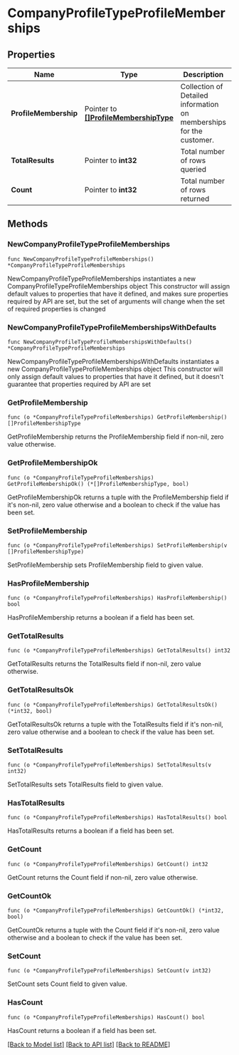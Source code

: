 # CompanyProfileTypeProfileMemberships

## Properties

Name | Type | Description | Notes
------------ | ------------- | ------------- | -------------
**ProfileMembership** | Pointer to [**[]ProfileMembershipType**](ProfileMembershipType.md) | Collection of Detailed information on memberships for the customer. | [optional] 
**TotalResults** | Pointer to **int32** | Total number of rows queried | [optional] 
**Count** | Pointer to **int32** | Total number of rows returned | [optional] 

## Methods

### NewCompanyProfileTypeProfileMemberships

`func NewCompanyProfileTypeProfileMemberships() *CompanyProfileTypeProfileMemberships`

NewCompanyProfileTypeProfileMemberships instantiates a new CompanyProfileTypeProfileMemberships object
This constructor will assign default values to properties that have it defined,
and makes sure properties required by API are set, but the set of arguments
will change when the set of required properties is changed

### NewCompanyProfileTypeProfileMembershipsWithDefaults

`func NewCompanyProfileTypeProfileMembershipsWithDefaults() *CompanyProfileTypeProfileMemberships`

NewCompanyProfileTypeProfileMembershipsWithDefaults instantiates a new CompanyProfileTypeProfileMemberships object
This constructor will only assign default values to properties that have it defined,
but it doesn't guarantee that properties required by API are set

### GetProfileMembership

`func (o *CompanyProfileTypeProfileMemberships) GetProfileMembership() []ProfileMembershipType`

GetProfileMembership returns the ProfileMembership field if non-nil, zero value otherwise.

### GetProfileMembershipOk

`func (o *CompanyProfileTypeProfileMemberships) GetProfileMembershipOk() (*[]ProfileMembershipType, bool)`

GetProfileMembershipOk returns a tuple with the ProfileMembership field if it's non-nil, zero value otherwise
and a boolean to check if the value has been set.

### SetProfileMembership

`func (o *CompanyProfileTypeProfileMemberships) SetProfileMembership(v []ProfileMembershipType)`

SetProfileMembership sets ProfileMembership field to given value.

### HasProfileMembership

`func (o *CompanyProfileTypeProfileMemberships) HasProfileMembership() bool`

HasProfileMembership returns a boolean if a field has been set.

### GetTotalResults

`func (o *CompanyProfileTypeProfileMemberships) GetTotalResults() int32`

GetTotalResults returns the TotalResults field if non-nil, zero value otherwise.

### GetTotalResultsOk

`func (o *CompanyProfileTypeProfileMemberships) GetTotalResultsOk() (*int32, bool)`

GetTotalResultsOk returns a tuple with the TotalResults field if it's non-nil, zero value otherwise
and a boolean to check if the value has been set.

### SetTotalResults

`func (o *CompanyProfileTypeProfileMemberships) SetTotalResults(v int32)`

SetTotalResults sets TotalResults field to given value.

### HasTotalResults

`func (o *CompanyProfileTypeProfileMemberships) HasTotalResults() bool`

HasTotalResults returns a boolean if a field has been set.

### GetCount

`func (o *CompanyProfileTypeProfileMemberships) GetCount() int32`

GetCount returns the Count field if non-nil, zero value otherwise.

### GetCountOk

`func (o *CompanyProfileTypeProfileMemberships) GetCountOk() (*int32, bool)`

GetCountOk returns a tuple with the Count field if it's non-nil, zero value otherwise
and a boolean to check if the value has been set.

### SetCount

`func (o *CompanyProfileTypeProfileMemberships) SetCount(v int32)`

SetCount sets Count field to given value.

### HasCount

`func (o *CompanyProfileTypeProfileMemberships) HasCount() bool`

HasCount returns a boolean if a field has been set.


[[Back to Model list]](../README.md#documentation-for-models) [[Back to API list]](../README.md#documentation-for-api-endpoints) [[Back to README]](../README.md)


